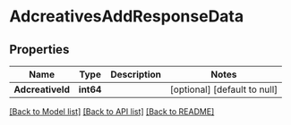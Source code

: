 # AdcreativesAddResponseData

## Properties
Name | Type | Description | Notes
------------ | ------------- | ------------- | -------------
**AdcreativeId** | **int64** |  | [optional] [default to null]

[[Back to Model list]](../README.md#documentation-for-models) [[Back to API list]](../README.md#documentation-for-api-endpoints) [[Back to README]](../README.md)


